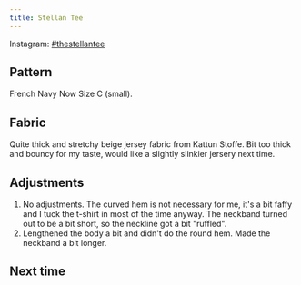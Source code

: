 ```yaml
---
title: Stellan Tee
---
```

Instagram: [#thestellantee](https://www.instagram.com/explore/tags/thestellantee/)

## Pattern
French Navy Now
Size C (small). 
## Fabric
Quite thick and stretchy beige jersey fabric from Kattun Stoffe. Bit too thick and bouncy for my taste, would like a slightly slinkier jersery next time. 

## Adjustments
1. No adjustments. The curved hem is not necessary for me, it's a bit faffy and I tuck the t-shirt in most of the time anyway. The neckband turned out to be a bit short, so the neckline got a bit "ruffled". 
2. Lengthened the body a bit and didn't do the round hem. Made the neckband a bit longer.

## Next time

